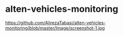 # alten-vehicles-monitoring
https://github.com/AlirezaTabasi/alten-vehicles-monitoring/blob/master/Image/screenshot-1.jpg
